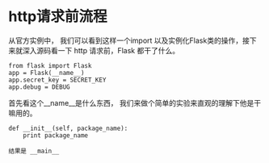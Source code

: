 # http请求前流程

从官方实例中， 我们可以看到这样一个import 以及实例化Flask类的操作，接下来就深入源码看一下 http 请求前，Flask 都干了什么。

```text
from flask import Flask
app = Flask(__name__)
app.secret_key = SECRET_KEY
app.debug = DEBUG
```

首先看这个\_\_name\_\_是什么东西， 我们来做个简单的实验来直观的理解下他是干嘛用的。

```text
def __init__(self, package_name):
    print package_name
    
结果是 __main__
```

 

